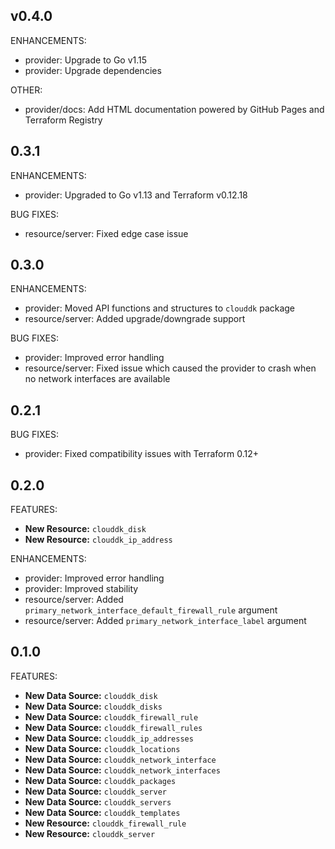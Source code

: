 ## v0.4.0

ENHANCEMENTS:

* provider: Upgrade to Go v1.15
* provider: Upgrade dependencies

OTHER:

* provider/docs: Add HTML documentation powered by GitHub Pages and Terraform Registry

## 0.3.1

ENHANCEMENTS:

* provider: Upgraded to Go v1.13 and Terraform v0.12.18

BUG FIXES:

* resource/server: Fixed edge case issue

## 0.3.0

ENHANCEMENTS:

* provider: Moved API functions and structures to `clouddk` package
* resource/server: Added upgrade/downgrade support

BUG FIXES:

* provider: Improved error handling
* resource/server: Fixed issue which caused the provider to crash when no network interfaces are available

## 0.2.1

BUG FIXES:

* provider: Fixed compatibility issues with Terraform 0.12+

## 0.2.0

FEATURES:

* **New Resource:** `clouddk_disk`
* **New Resource:** `clouddk_ip_address`

ENHANCEMENTS:

* provider: Improved error handling
* provider: Improved stability
* resource/server: Added `primary_network_interface_default_firewall_rule` argument
* resource/server: Added `primary_network_interface_label` argument

## 0.1.0

FEATURES:

* **New Data Source:** `clouddk_disk`
* **New Data Source:** `clouddk_disks`
* **New Data Source:** `clouddk_firewall_rule`
* **New Data Source:** `clouddk_firewall_rules`
* **New Data Source:** `clouddk_ip_addresses`
* **New Data Source:** `clouddk_locations`
* **New Data Source:** `clouddk_network_interface`
* **New Data Source:** `clouddk_network_interfaces`
* **New Data Source:** `clouddk_packages`
* **New Data Source:** `clouddk_server`
* **New Data Source:** `clouddk_servers`
* **New Data Source:** `clouddk_templates`
* **New Resource:** `clouddk_firewall_rule`
* **New Resource:** `clouddk_server`
